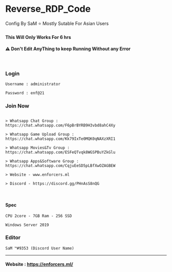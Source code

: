 # Reverse_RDP_Code 

Config By SaM ⭐️ Mostly Sutable For Asian Users

#### This Will Only Works For 6 hrs


#### ⚠ Don't Edit AnyThing to keep Running Without any Error 

<br>

### Login
```
Username : administrator 

Password : enf@21

```

### Join Now
```

> Whatsapp Chat Group : https://chat.whatsapp.com/F6pBrBYRB9H3vbd8ahC4Xy

> Whatsapp Game Upload Group : https://chat.whatsapp.com/Kk79IxTe0MQK0qNAXzXRI1

> Whatsapp Movies&Tv Group : https://chat.whatsapp.com/ESFeQTvqk8WGSPBuYZkGlu

> Whatsapp Apps&Software Group : https://chat.whatsapp.com/CqjuEeSD5pLBfXwOZAGBEW

> Website - www.enforcers.ml

> Discord - https://discord.gg/PHnAsS8nQG

```
<br>


#### Spec
```
CPU 2core - 7GB Ram - 256 SSD

Windows Server 2019
```

### Editor
```
SaM ™#9353 (Discord User Name)

```
---

#### Website : https://enforcers.ml/

